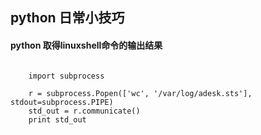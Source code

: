 ## python 日常小技巧

#### python 取得linuxshell命令的输出结果

```

    import subprocess

    r = subprocess.Popen(['wc', '/var/log/adesk.sts'], stdout=subprocess.PIPE)
    std_out = r.communicate()
    print std_out

```


